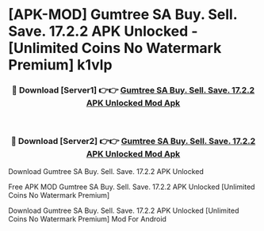 # [APK-MOD] Gumtree SA Buy. Sell. Save. 17.2.2 APK Unlocked - [Unlimited Coins No Watermark Premium] k1vlp



<div align="center">
<h3>🔴 Download [Server1] 👉👉 <a href="https://momento.my/?title=Gumtree_SA_Buy._Sell._Save._17.2.2_APK_Unlocked">Gumtree SA Buy. Sell. Save. 17.2.2 APK Unlocked Mod Apk</a></h3><br>

<h3>🔴 Download [Server2] 👉👉 <a href="https://momento.my/?title=Gumtree_SA_Buy._Sell._Save._17.2.2_APK_Unlocked">Gumtree SA Buy. Sell. Save. 17.2.2 APK Unlocked Mod Apk</a></h3>
</div>



Download Gumtree SA Buy. Sell. Save. 17.2.2 APK Unlocked 

Free APK MOD Gumtree SA Buy. Sell. Save. 17.2.2 APK Unlocked [Unlimited Coins No Watermark Premium]

Download Gumtree SA Buy. Sell. Save. 17.2.2 APK Unlocked [Unlimited Coins No Watermark Premium] Mod For Android
